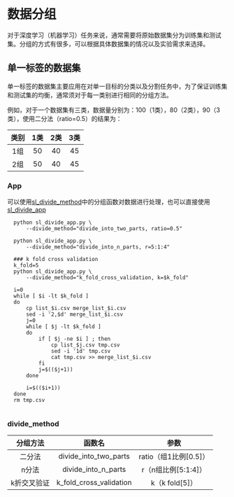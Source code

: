 # 数据分组
对于深度学习（机器学习）任务来说，通常需要将原始数据集分为训练集和测试集。分组的方式有很多，可以根据具体数据集的情况以及实验需求来选择。

## 单一标签的数据集
单一标签的数据集主要应用在对单一目标的分类以及分割任务中，为了保证训练集和测试集的均衡，通常须对于每一类别进行相同的分组方法。

例如，对于一个数据集有三类，数据量分别为：100（1类），80（2类），90（3类），使用二分法（ratio=0.5）的结果为：

类别 | 1类 | 2类 | 3类
:---:|:---:|:---:|:---:
1组 | 50 | 40 | 45
2组 | 50 | 40 | 45

### App
可以使用[sl_divide_method](sl_divide_method.py)中的分组函数对数据进行处理，也可以直接使用[sl_divide_app](sl_divide_app.py)

```
  python sl_divide_app.py \
      --divide_method="divide_into_two_parts, ratio=0.5"
	  
  python sl_divide_app.py \
      --divide_method="divide_into_n_parts, r=5:1:4"

  ### k fold cross validation
  k_fold=5
  python sl_divide_app.py \
      --divide_method="k_fold_cross_validation, k=$k_fold"

  i=0
  while [ $i -lt $k_fold ]
  do
      cp list_$i.csv merge_list_$i.csv
	  sed -i '2,$d' merge_list_$i.csv
      j=0
      while [ $j -lt $k_fold ]
      do
          if [ $j -ne $i ] ; then
              cp list_$j.csv tmp.csv
              sed -i '1d' tmp.csv
              cat tmp.csv >> merge_list_$i.csv
          fi
          j=$(($j+1))
      done

      i=$(($i+1))
  done
  rm tmp.csv
  
```

### divide_method
分组方法 | 函数名 | 参数
:-------:|:------:|:----:
二分法 | divide_into_two_parts | ratio（组1比例[0.5]）
n分法 | divide_into_n_parts | r（n组比例[5:1:4]）
k折交叉验证 | k_fold_cross_validation | k（k fold[5]）